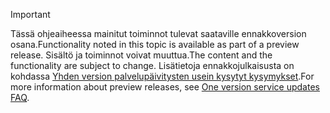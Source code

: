 > [!IMPORTANT]
> <span data-ttu-id="e0644-101">Tässä ohjeaiheessa mainitut toiminnot tulevat saataville ennakkoversion osana.</span><span class="sxs-lookup"><span data-stu-id="e0644-101">Functionality noted in this topic is available as part of a preview release.</span></span> <span data-ttu-id="e0644-102">Sisältö ja toiminnot voivat muuttua.</span><span class="sxs-lookup"><span data-stu-id="e0644-102">The content and the functionality are subject to change.</span></span> <span data-ttu-id="e0644-103">Lisätietoja ennakkojulkaisusta on kohdassa [Yhden version palvelupäivitysten usein kysytyt kysymykset](https://docs.microsoft.com/dynamics365/fin-ops-core/fin-ops/get-started/one-version).</span><span class="sxs-lookup"><span data-stu-id="e0644-103">For more information about preview releases, see [One version service updates FAQ](https://docs.microsoft.com/dynamics365/fin-ops-core/fin-ops/get-started/one-version).</span></span>
